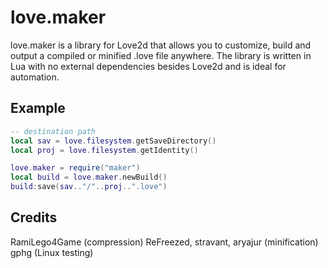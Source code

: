 # love.maker
love.maker is a library for Love2d that allows you to customize, build and output a compiled or minified .love file anywhere.
The library is written in Lua with no external dependencies besides Love2d and is ideal for automation. 

## Example

```Lua
-- destination path
local sav = love.filesystem.getSaveDirectory()
local proj = love.filesystem.getIdentity()

love.maker = require("maker")
local build = love.maker.newBuild()
build:save(sav.."/"..proj..".love")
```

## Credits
RamiLego4Game (compression)
ReFreezed, stravant, aryajur (minification)
gphg (Linux testing)